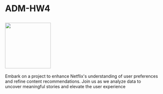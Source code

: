 # ADM-HW4

## <img src="/Images/Icons/target.png" width="150" height="150" />
Embark on a project to enhance Netflix's understanding of user preferences and refine content recommendations. Join us as we analyze data to uncover meaningful stories and elevate the user experience
